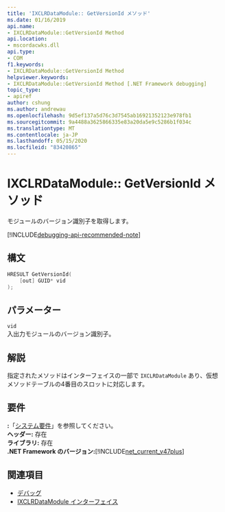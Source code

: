 ```yaml
---
title: 'IXCLRDataModule:: GetVersionId メソッド'
ms.date: 01/16/2019
api.name:
- IXCLRDataModule::GetVersionId Method
api.location:
- mscordacwks.dll
api.type:
- COM
f1.keywords:
- IXCLRDataModule::GetVersionId Method
helpviewer.keywords:
- IXCLRDataModule::GetVersionId Method [.NET Framework debugging]
topic_type:
- apiref
author: cshung
ms.author: andrewau
ms.openlocfilehash: 9d5ef137a5d76c3d7545ab16921352123e978fb1
ms.sourcegitcommit: 9a4488a3625866335e83a20da5e9c5286b1f034c
ms.translationtype: MT
ms.contentlocale: ja-JP
ms.lasthandoff: 05/15/2020
ms.locfileid: "83420865"
---
```

# <a name="ixclrdatamodulegetversionid-method"></a>IXCLRDataModule:: GetVersionId メソッド

モジュールのバージョン識別子を取得します。

[!INCLUDE[debugging-api-recommended-note](../../../../includes/debugging-api-recommended-note.md)]

## <a name="syntax"></a>構文

```cpp
HRESULT GetVersionId(
    [out] GUID* vid
);
```

## <a name="parameters"></a>パラメーター

`vid`\
入出力モジュールのバージョン識別子。

## <a name="remarks"></a>解説

指定されたメソッドはインターフェイスの一部で `IXCLRDataModule` あり、仮想メソッドテーブルの4番目のスロットに対応します。

## <a name="requirements"></a>要件

**:**「[システム要件](../../get-started/system-requirements.md)」を参照してください。  
**ヘッダー:** 存在  
**ライブラリ:** 存在  
**.NET Framework のバージョン:**[!INCLUDE[net_current_v47plus](../../../../includes/net-current-v47plus.md)]  

## <a name="see-also"></a>関連項目

- [デバッグ](index.md)
- [IXCLRDataModule インターフェイス](ixclrdatamodule-interface.md)
